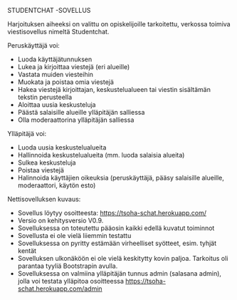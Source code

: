 STUDENTCHAT -SOVELLUS

Harjoituksen aiheeksi on valittu on opiskelijoille tarkoitettu, verkossa toimiva viestisovellus nimeltä Studentchat.

Peruskäyttäjä voi:

- Luoda käyttäjätunnuksen
- Lukea ja kirjoittaa viestejä (eri alueille)
- Vastata muiden viesteihin
- Muokata ja poistaa omia viestejä
- Hakea viestejä kirjoittajan, keskustelualueen tai viestin sisältämän tekstin perusteella
- Aloittaa uusia keskusteluja
- Päästä salaisille alueille ylläpitäjän salliessa
- Olla moderaattorina ylläpitäjän salliessa

Ylläpitäjä voi:

- Luoda uusia keskustelualueita
- Hallinnoida keskustelualueita (mm. luoda salaisia alueita)
- Sulkea keskusteluja
- Poistaa viestejä
- Halinnoida käyttäjien oikeuksia (peruskäyttäjä, pääsy salaisille alueille, moderaattori, käytön esto)

Nettisovelluksen kuvaus:

- Sovellus löytyy osoitteesta: https://tsoha-schat.herokuapp.com/
- Versio on kehitysversio V0.9. 
- Sovelluksessa on toteutettu pääosin kaikki edellä kuvatut toiminnot
- Sovellusta ei ole vielä liiemmin testattu
- Sovelluksessa on pyritty estämään virheelliset syötteet, esim. tyhjät kentät
- Sovelluksen ulkonäköön ei ole vielä keskitytty kovin paljoa. Tarkoitus oli parantaa tyyliä Bootstrapin avulla. 
- Sovelluksessa on valmiina ylläpitäjän tunnus admin (salasana admin), jolla voi testata ylläpitoa osoitteessa https://tsoha-schat.herokuapp.com/admin